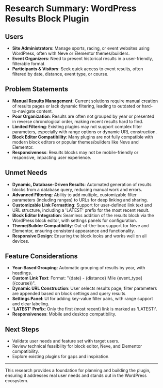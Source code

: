 # Research Summary: WordPress Results Block Plugin

## Users
- **Site Administrators**: Manage sports, racing, or event websites using WordPress, often with Neve or Elementor themes/builders.
- **Event Organizers**: Need to present historical results in a user-friendly, filterable format.
- **Participants & Visitors**: Seek quick access to event results, often filtered by date, distance, event type, or course.

## Problem Statements
- **Manual Results Management**: Current solutions require manual creation of results pages or lack dynamic filtering, leading to outdated or hard-to-navigate content.
- **Poor Organization**: Results are often not grouped by year or presented in reverse chronological order, making recent results hard to find.
- **Limited Filtering**: Existing plugins may not support complex filter parameters, especially with range options or dynamic URL construction.
- **Block Editor Compatibility**: Many plugins are not fully compatible with modern block editors or popular themes/builders like Neve and Elementor.
- **Responsiveness**: Results blocks may not be mobile-friendly or responsive, impacting user experience.

## Unmet Needs
- **Dynamic, Database-Driven Results**: Automated generation of results blocks from a database query, reducing manual work and errors.
- **Advanced Filtering**: Ability to add multiple, customizable filter parameters (including ranges) to URLs for deep linking and sharing.
- **Customizable Link Formatting**: Support for user-defined link text and URL structure, including a 'LATEST' prefix for the most recent result.
- **Block Editor Integration**: Seamless addition of the results block via the WordPress block editor, with settings panels for configuration.
- **Theme/Builder Compatibility**: Out-of-the-box support for Neve and Elementor, ensuring consistent appearance and functionality.
- **Responsive Design**: Ensuring the block looks and works well on all devices.

## Feature Considerations
- **Year-Based Grouping**: Automatic grouping of results by year, with headings.
- **Custom Link Text**: Format: "{date} - {distance} Mile {event_type} ({course})".
- **Dynamic URL Construction**: User selects results page; filter parameters are appended based on block settings and query results.
- **Settings Panel**: UI for adding key-value filter pairs, with range support and clear labeling.
- **'LATEST' Prefix**: Only the first (most recent) link is marked as 'LATEST:'.
- **Responsiveness**: Mobile and desktop compatibility.

## Next Steps
- Validate user needs and feature set with target users.
- Review technical feasibility for block editor, Neve, and Elementor compatibility.
- Explore existing plugins for gaps and inspiration.

---
This research provides a foundation for planning and building the plugin, ensuring it addresses real user needs and stands out in the WordPress ecosystem.
